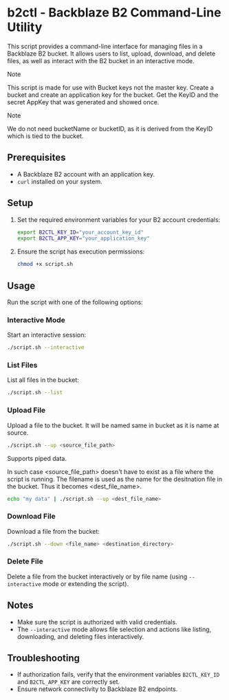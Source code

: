 # b2ctl - Backblaze B2 Command-Line Utility

This script provides a command-line interface for managing files in a Backblaze B2 bucket. It allows users to list, upload, download, and delete files, as well as interact with the B2 bucket in an interactive mode.

> [!NOTE]
> This script is made for use with Bucket keys not the master key. Create a bucket and create an application key for the bucket. Get the KeyID and the secret AppKey that was generated and showed once.

> [!NOTE]
> We do not need bucketName or bucketID, as it is derived from the KeyID which is tied to the bucket.

## Prerequisites

- A Backblaze B2 account with an application key.
- `curl` installed on your system.

## Setup

1. Set the required environment variables for your B2 account credentials:

   ```bash
   export B2CTL_KEY_ID="your_account_key_id"
   export B2CTL_APP_KEY="your_application_key"
   ```

2. Ensure the script has execution permissions:
   ```bash
   chmod +x script.sh
   ```

## Usage

Run the script with one of the following options:

### Interactive Mode

Start an interactive session:

```bash
./script.sh --interactive
```

### List Files

List all files in the bucket:

```bash
./script.sh --list
```

### Upload File

Upload a file to the bucket. It will be named same in bucket as it is name at source.

```bash
./script.sh --up <source_file_path>
```

Supports piped data.

In such case <source_file_path> doesn't have to exist as a file where the script is running. The filename is used as the name for the desitnation file in the bucket. Thus it becomes <dest_file_name>.

```bash
echo "my data" | ./script.sh --up <dest_file_name>
```

### Download File

Download a file from the bucket:

```bash
./script.sh --down <file_name> <destination_directory>
```

### Delete File

Delete a file from the bucket interactively or by file name (using `--interactive` mode or extending the script).

## Notes

- Make sure the script is authorized with valid credentials.
- The `--interactive` mode allows file selection and actions like listing, downloading, and deleting files interactively.

## Troubleshooting

- If authorization fails, verify that the environment variables `B2CTL_KEY_ID` and `B2CTL_APP_KEY` are correctly set.
- Ensure network connectivity to Backblaze B2 endpoints.
